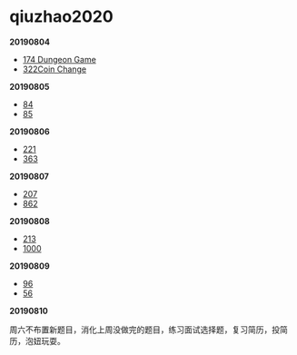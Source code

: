# qiuzhao2020

**20190804**

- [174 Dungeon Game](https://leetcode.com/problems/dungeon-game/)
- [322Coin Change](https://leetcode.com/problems/coin-change/)

**20190805**

* [84](https://leetcode.com/problems/largest-rectangle-in-histogram/)
* [85](https://leetcode.com/problems/maximal-rectangle/)

**20190806**

* [221](https://leetcode.com/problems/maximal-square/)
* [363](https://leetcode.com/problems/max-sum-of-rectangle-no-larger-than-k/)

**20190807**

* [207](https://leetcode.com/problems/course-schedule/)
* [862](https://leetcode.com/problems/shortest-subarray-with-sum-at-least-k)

**20190808**

- [213](https://leetcode.com/problems/house-robber-ii/)
- [1000](https://leetcode.com/problems/minimum-cost-to-merge-stones/)

**20190809**

- [96](https://leetcode.com/problems/unique-binary-search-trees/)
- [56](https://leetcode.com/problems/merge-intervals/)

**20190810**

周六不布置新题目，消化上周没做完的题目，练习面试选择题，复习简历，投简历，泡妞玩耍。